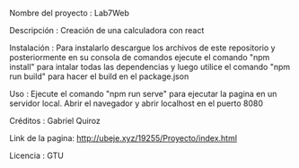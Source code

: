 Nombre del proyecto : Lab7Web

Descripción : Creación de una calculadora con react 

Instalación : Para instalarlo descargue los archivos de este repositorio y posteriormente en su consola de comandos ejecute el comando "npm install" para intalar todas las dependencias y luego utilice el comando "npm run build" para hacer el build en el package.json

Uso : Ejecute el comando "npm run serve" para ejecutar la pagina en un servidor local. Abrir el navegador y abrir localhost en el puerto 8080

Créditos : Gabriel Quiroz

Link de la pagina: http://ubeje.xyz/19255/Proyecto/index.html

Licencia : GTU

